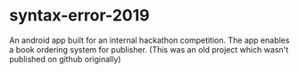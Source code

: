 # syntax-error-2019
An android app built for an internal hackathon competition.
The app enables a book ordering system for publisher.
(This was an old project which wasn't published on github originally)
